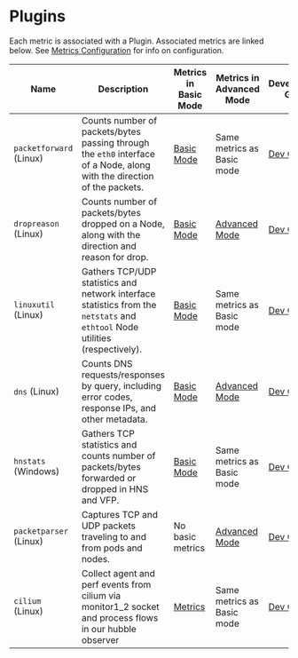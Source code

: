 # Plugins

Each metric is associated with a Plugin.
Associated metrics are linked below.
See [Metrics Configuration](../configuration.md) for info on configuration.

| Name                    | Description                                                                                                                  | Metrics in Basic Mode                                  | Metrics in Advanced Mode                                  | Development Guide               |
| ----------------------- | ---------------------------------------------------------------------------------------------------------------------------- | ------------------------------------------------------ | --------------------------------------------------------- | ------------------------------- |
| `packetforward` (Linux) | Counts number of packets/bytes passing through the `eth0` interface of a Node, along with the direction of the packets.      | [Basic Mode](../modes/basic.md#plugin-packetforward-linux)   | Same metrics as Basic mode                                | [Dev Guide](./Linux/packetforward.md) |
| `dropreason` (Linux)    | Counts number of packets/bytes dropped on a Node, along with the direction and reason for drop.                              | [Basic Mode](../modes/basic.md#plugin-dropreason-linux)      | [Advanced Mode](../modes/advanced.md#plugin-dropreason-linux)   | [Dev Guide](./Linux/dropreason.md)    |
| `linuxutil` (Linux)     | Gathers TCP/UDP statistics and network interface statistics from the `netstats` and `ethtool` Node utilities (respectively). | [Basic Mode](../modes/basic.md#plugin-linuxutil-linux)       | Same metrics as Basic mode                                | [Dev Guide](./Linux/linuxutil.md)     |
| `dns` (Linux)           | Counts DNS requests/responses by query, including error codes, response IPs, and other metadata.                             | [Basic Mode](../modes/basic.md#plugin-dns-linux)             | [Advanced Mode](../modes/advanced.md#plugin-dns-linux)          | [Dev Guide](./Linux/dns.md)           |
| `hnstats` (Windows)     | Gathers TCP statistics and counts number of packets/bytes forwarded or dropped in HNS and VFP.                               | [Basic Mode](../modes/basic.md#plugin-hnsstats-windows)      | Same metrics as Basic mode                                | [Dev Guide](./Windows/hnsstats.md)      |
| `packetparser` (Linux)  | Captures TCP and UDP packets traveling to and from pods and nodes.                | No basic metrics                                       | [Advanced Mode](../modes/advanced.md#plugin-packetparser-linux) | [Dev Guide](./Linux/packetparser.md)  |
| `cilium` (Linux) | Collect agent and perf events from cilium via monitor1_2 socket and process flows in our hubble observer | [Metrics](./Linux/ciliumeventobserver.md#metrics) | Same metrics as Basic mode | [Dev Guide](./Linux/ciliumeventobserver.md) |
